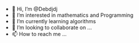 - 👋 Hi, I’m @Debdjdj
- 👀 I’m interested in mathematics and Programming 
- 🌱 I’m currently learning algorithms 
- 💞️ I’m looking to collaborate on ...
- 📫 How to reach me ...

<!---
Debdjdj/Debdjdj is a ✨ special ✨ repository because its `README.md` (this file) appears on your GitHub profile.
You can click the Preview link to take a look at your changes.
--->

